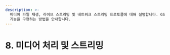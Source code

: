 ```yaml
---
description: >-
  미디어 파일 재생, 라이브 스트리밍 및 네트워크 스트리밍 프로토콜에 대해 설명합니다. GStreamer를 사용해 다양한 미디어 스트리밍
  기능을 구현하는 방법을 안내합니다.
---
```


# 8. 미디어 처리 및 스트리밍

